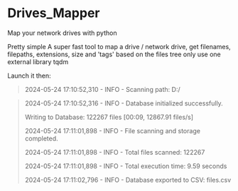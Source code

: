# Drives_Mapper
Map your network drives with python

Pretty simple
A super fast tool to map a drive / network drive, get filenames, filepaths, extensions, size and  'tags' based on the files tree
only use one external library tqdm

Launch it then:
> 2024-05-24 17:10:52,310 - INFO - Scanning path: D:/

> 2024-05-24 17:10:52,316 - INFO - Database initialized successfully.
> 
> Writing to Database: 122267 files [00:09, 12867.91 files/s]
> 
> 2024-05-24 17:11:01,898 - INFO - File scanning and storage completed.
> 
> 2024-05-24 17:11:01,898 - INFO - Total files scanned: 122267
> 
> 2024-05-24 17:11:01,898 - INFO - Total execution time: 9.59 seconds
> 
> 2024-05-24 17:11:02,796 - INFO - Database exported to CSV: files.csv
